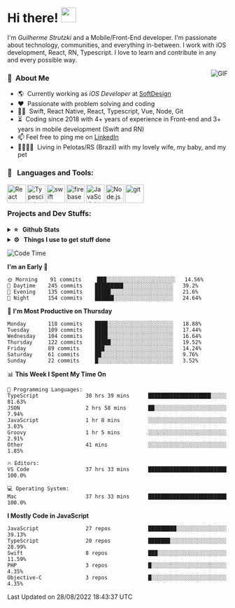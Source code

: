 # Hi there! <img src="https://github.com/TheDudeThatCode/TheDudeThatCode/blob/master/Assets/Hi.gif" width="34px" height="34px">

I'm _Guilherme Strutzki_ and a Mobile/Front-End developer. I'm passionate about technology, communities, and everything in-between. I work with iOS development, React, RN, Typescript. I love to learn and contribute in any and every possible way. 

<img align="right" alt="GIF" src="https://spotify-github-profile.vercel.app/api/view?uid=22gkdonhf4okms5x5dsdjx7sy&cover_image=true&theme=default&bar_color=09ff00&bar_color_cover=false"/>

### :space_invader: &nbsp;About Me
- :earth_americas:&nbsp; Currently working as _iOS Developer_ at [SoftDesign](https://softdesign.com.br/)
- :heart: &nbsp;Passionate with problem solving and coding
- :technologist: &nbsp;Swift, React Native, React, Typescript, Vue, Node, Git
- :hourglass_flowing_sand: &nbsp;Coding since 2018 with 4+ years of experience in Front-end and 3+ years in mobile development (Swift and RN)
- 📫  Feel free to ping me on [LinkedIn](https://www.linkedin.com/in/guilherme-strutzki/)
- :family_man_woman_girl_girl: &nbsp;Living in Pelotas/RS (Brazil) with my lovely wife, my baby, and my pet

### 🔨 &nbsp; Languages and Tools:
<a href="https://reactjs.org/" target="_blank"> <img align="left" alt="React" height ="42px" src="https://raw.githubusercontent.com/rahul-jha98/github_readme_icons/main/language_and_tools/square/react/react.svg"></a>
<a href="https://www.typescriptlang.org/" target="_blank"><img align="left" alt="Typescirpt" height ="42px" src="https://raw.githubusercontent.com/rahul-jha98/github_readme_icons/main/language_and_tools/square/typescript/typescript.svg"></a>
<a href="https://developer.apple.com/swift/" target="_blank"> <img align="left" src="https://raw.githubusercontent.com/rahul-jha98/github_readme_icons/main/language_and_tools/square/swift/swift.svg" alt="swift" height="42px"/> </a> 
<a href="https://firebase.google.com/" target="_blank"> <img align="left" src="https://raw.githubusercontent.com/rahul-jha98/github_readme_icons/main/language_and_tools/square/firebase/firebase.svg" alt="firebase" height ="42px"/> </a>
<a href="https://developer.mozilla.org/en-US/docs/Web/JavaScript" target="_blank"> <img align="left" alt="JavaScript" height ="42px"  src="https://raw.githubusercontent.com/rahul-jha98/github_readme_icons/main/language_and_tools/square/javascript/javascript.svg"> </a>
<a href="https://nodejs.org" target="_blank"><img align="left" alt="Node.js" height ="42px" src="https://raw.githubusercontent.com/rahul-jha98/github_readme_icons/main/language_and_tools/square/node/node.svg"></a>
<a href="https://git-scm.com/" target="_blank"> <img src="https://raw.githubusercontent.com/rahul-jha98/github_readme_icons/main/language_and_tools/square/git-scm/git-scm.svg" align="left" alt="git" height='42px'/> </a> </br></br>


### Projects and Dev Stuffs:

<details>	
  <summary><b>⭐ &nbsp; Github Stats</b></summary>
  <br />
  <img src="https://github-readme-stats.vercel.app/api?username=guistrutzki&show_icons=true&theme=tokyonight"/>
</details>
 
<details>	
  <br />
  <summary><b>⚙️ &nbsp; Things I use to get stuff done</b></summary>
  	<ul>
  	    <li><b>OS:</b> macOS Big Sur 11.2</li>
	    <li><b>Laptop: </b> MacBook Pro (i7, Mid 2014)</li>
  	    <li><b>Browser: </b> Chrome</li>
	    <li><b>Terminal: </b> ZSH: Oh My Zsh</li>
	    <li><b>Code Editor:</b> VScode, XCode and Android Studio</li>
	    <li><b>To Stay Updated:</b> Twitter, Youtube and Instagram.</li>
	</ul>	
</details>

<!--START_SECTION:waka-->
![Code Time](http://img.shields.io/badge/Code%20Time-929%20hrs%2026%20mins-blue)

**I'm an Early 🐤** 

```text
🌞 Morning    91 commits     ███░░░░░░░░░░░░░░░░░░░░░░   14.56% 
🌆 Daytime    245 commits    █████████░░░░░░░░░░░░░░░░   39.2% 
🌃 Evening    135 commits    █████░░░░░░░░░░░░░░░░░░░░   21.6% 
🌙 Night      154 commits    ██████░░░░░░░░░░░░░░░░░░░   24.64%

```
📅 **I'm Most Productive on Thursday** 

```text
Monday       118 commits    ████░░░░░░░░░░░░░░░░░░░░░   18.88% 
Tuesday      109 commits    ████░░░░░░░░░░░░░░░░░░░░░   17.44% 
Wednesday    104 commits    ████░░░░░░░░░░░░░░░░░░░░░   16.64% 
Thursday     122 commits    █████░░░░░░░░░░░░░░░░░░░░   19.52% 
Friday       89 commits     ███░░░░░░░░░░░░░░░░░░░░░░   14.24% 
Saturday     61 commits     ██░░░░░░░░░░░░░░░░░░░░░░░   9.76% 
Sunday       22 commits     █░░░░░░░░░░░░░░░░░░░░░░░░   3.52%

```


📊 **This Week I Spent My Time On** 

```text
💬 Programming Languages: 
TypeScript               30 hrs 39 mins      ████████████████████░░░░░   81.63% 
JSON                     2 hrs 58 mins       ██░░░░░░░░░░░░░░░░░░░░░░░   7.94% 
JavaScript               1 hr 8 mins         ░░░░░░░░░░░░░░░░░░░░░░░░░   3.03% 
Groovy                   1 hr 5 mins         ░░░░░░░░░░░░░░░░░░░░░░░░░   2.91% 
Other                    41 mins             ░░░░░░░░░░░░░░░░░░░░░░░░░   1.85%

🔥 Editors: 
VS Code                  37 hrs 33 mins      █████████████████████████   100.0%

💻 Operating System: 
Mac                      37 hrs 33 mins      █████████████████████████   100.0%

```

**I Mostly Code in JavaScript** 

```text
JavaScript               27 repos            █████████░░░░░░░░░░░░░░░░   39.13% 
TypeScript               20 repos            ███████░░░░░░░░░░░░░░░░░░   28.99% 
Swift                    8 repos             ███░░░░░░░░░░░░░░░░░░░░░░   11.59% 
PHP                      3 repos             █░░░░░░░░░░░░░░░░░░░░░░░░   4.35% 
Objective-C              3 repos             █░░░░░░░░░░░░░░░░░░░░░░░░   4.35%

```



 Last Updated on 28/08/2022 18:43:37 UTC
<!--END_SECTION:waka-->
